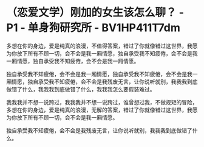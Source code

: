 # （恋爱文学）刚加的女生该怎么聊？ - P1 - 单身狗研究所 - BV1HP411T7dm

多想在你的身边，爱是纯真的浪漫，不值得答案，错过了你就像错过这世界，我愿为你放下所有不顾一切，会不会是我一厢情愿，独自承受我不知疲倦，会不会是我一厢情愿，独自承受我不知疲倦，会不会是我一厢情愿。

独自承受我不知疲倦，会不会是我一厢情愿，独自承受我不知疲倦，会不会是我一厢情愿，独自承受我不知疲倦，会不会是我残废无言，让你说听就别，我我我到底做错了什么，我我我到底做错了什么，我我我怎么要假装难过。

我我我并不想一说跨过，我我我并不想一说跨过，谁曾想过我，不做规矩的冒险，多想在你的身边，爱是纯真的浪漫，无解的答案，错过了你就像错过这世界，我愿为你放下所有不顾一切，会不会是我一厢情愿。

独自承受我不知疲倦，会不会是我残废无言，让你说听就别，我我我到底做错了什么。